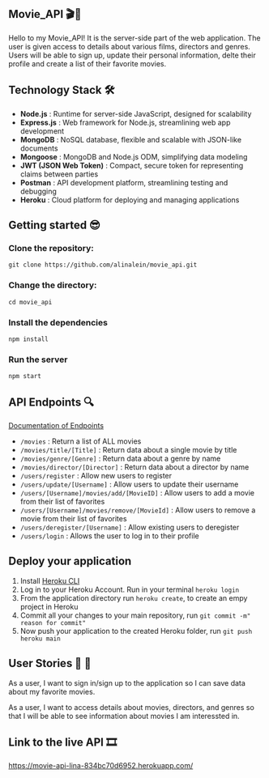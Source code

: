 ## Movie_API 🎬🍿
Hello to my Movie_API! It is the server-side part of the web application. The user is given access to details about various films, directors and genres. Users will be able to sign up, update their personal information, delte their profile and create a list of their favorite movies.

## Technology Stack 🛠️
- **Node.js** : Runtime for server-side JavaScript, designed for scalability
- **Express.js** : Web framework for Node.js, streamlining web app development
- **MongoDB** : NoSQL database, flexible and scalable with JSON-like documents
- **Mongoose** : MongoDB and Node.js ODM, simplifying data modeling
- **JWT (JSON Web Token)** : Compact, secure token for representing claims between parties
- **Postman** : API development platform, streamlining testing and debugging
- **Heroku** : Cloud platform for deploying and managing applications

## Getting started 😎

### Clone the repository:
```
git clone https://github.com/alinalein/movie_api.git
```

### Change the directory:
```
cd movie_api
```
### Install the dependencies
```
npm install
```
### Run the server
```
npm start
```

## API Endpoints 🔍

 [Documentation of Endpoints](https://movie-api-lina-834bc70d6952.herokuapp.com/documentation.html)
- `/movies` : Return a list of ALL movies
- `/movies/title/[Title]` : Return data about a single movie by title
- `/movies/genre/[Genre]` : Return data about a genre by name
- `/movies/director/[Director]` : Return data about a director by name
- `/users/register` : Allow new users to register
- `/users/update/[Username]` : Allow users to update their username
- `/users/[Username]/movies/add/[MovieID]` : Allow users to add a movie from their list of favorites
- `/users/[Username]/movies/remove/[MovieId]` : Allow users to remove a movie from their list of favorites
- `/users/deregister/[Username]` : Allow existing users to deregister
- `/users/login` : Allows the user to log in to their profile

## Deploy your application
1. Install [Heroku CLI](https://devcenter.heroku.com/articles/heroku-cli#download-and-install)
2. Log in to your Heroku Account. Run in your terminal `heroku login`
3. From the application directory run `heroku create`, to create an empy project in Heroku
4. Commit all your changes to your main repository, run `git commit -m" reason for commit"`
5. Now push your application to the created Heroku folder, run `git push heroku main`
   
 ## User Stories 💃 🕺
 As a user, I want to sign in/sign up to the application so I can save data about my favorite movies.
 
 As a user, I want to access details about movies, directors, and genres so that I will be able to see information about movies I am interessted in. 

## Link to the live API 🎞️
https://movie-api-lina-834bc70d6952.herokuapp.com/

